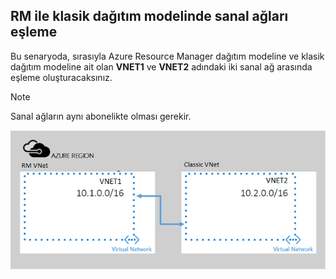 ## RM ile klasik dağıtım modelinde sanal ağları eşleme
Bu senaryoda, sırasıyla Azure Resource Manager dağıtım modeline ve klasik dağıtım modeline ait olan **VNET1** ve **VNET2** adındaki iki sanal ağ arasında eşleme oluşturacaksınız.

> [!NOTE]
> Sanal ağların aynı abonelikte olması gerekir.
> 
> 

![ASM'den ARM'ye dağıtım senaryosu](./media/virtual-networks-create-vnetpeering-scenario-asmtoarm-include/figure01.PNG)

<!--HONumber=Sep16_HO3-->


